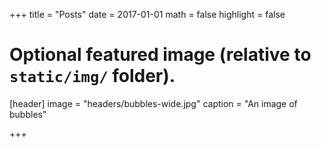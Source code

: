 +++
title = "Posts"
date = 2017-01-01
math = false
highlight = false

# Optional featured image (relative to `static/img/` folder).
[header]
image = "headers/bubbles-wide.jpg"
caption = "An image of bubbles"

+++
